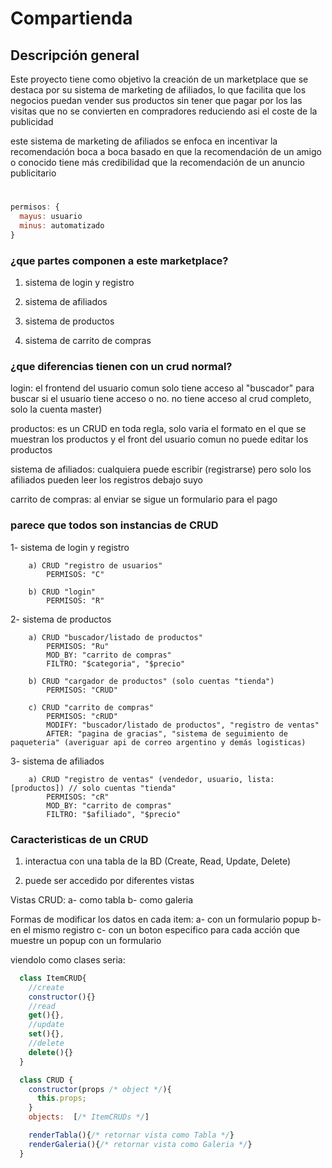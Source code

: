 # Compartienda

## Descripción general

Este proyecto tiene como objetivo la creación de un marketplace que se destaca por su sistema de marketing de afiliados, lo que facilita que los negocios puedan vender sus productos sin tener que pagar por los las visitas que no se convierten en compradores reduciendo asi el coste de la publicidad

este sistema de marketing de afiliados se enfoca en incentivar la recomendación boca a boca basado en que la recomendación de un amigo o conocido tiene más credibilidad que la recomendación de un anuncio publicitario

# 

```js
permisos: {
  mayus: usuario
  minus: automatizado
}
```

### ¿que partes componen a este marketplace?

1. sistema de login y registro

2. sistema de afiliados

3. sistema de productos

4. sistema de carrito de compras

### ¿que diferencias tienen con un crud normal?

login: el frontend del usuario comun solo tiene acceso al "buscador" para buscar si el usuario tiene acceso o no. no tiene acceso al crud completo, solo la cuenta master)

productos: es un CRUD en toda regla, solo varia el formato en el que se muestran los productos y el front del usuario comun no puede editar los productos

sistema de afiliados: cualquiera puede escribir (registrarse) pero solo los afiliados pueden leer los registros debajo suyo

carrito de compras: al enviar se sigue un formulario para el pago

### parece que todos son instancias de CRUD

1- sistema de login y registro

```
    a) CRUD "registro de usuarios"
        PERMISOS: "C"

    b) CRUD "login"
        PERMISOS: "R"
```

2- sistema de productos

```
    a) CRUD "buscador/listado de productos" 
        PERMISOS: "Ru" 
        MOD_BY: "carrito de compras"
        FILTRO: "$categoria", "$precio"

    b) CRUD "cargador de productos" (solo cuentas "tienda") 
        PERMISOS: "CRUD"

    c) CRUD "carrito de compras" 
        PERMISOS: "cRUD"
        MODIFY: "buscador/listado de productos", "registro de ventas"
        AFTER: "pagina de gracias", "sistema de seguimiento de paqueteria" (averiguar api de correo argentino y demás logisticas)
```

3- sistema de afiliados

```
    a) CRUD "registro de ventas" (vendedor, usuario, lista:[productos]) // solo cuentas "tienda"
        PERMISOS: "cR" 
        MOD_BY: "carrito de compras"
        FILTRO: "$afiliado", "$precio"

```

### Caracteristicas de un CRUD

1. interactua con una tabla de la BD (Create, Read, Update, Delete)

2. puede ser accedido por diferentes vistas

Vistas CRUD:
    a- como tabla 
    b- como galeria

Formas de modificar los datos en cada item:
    a- con un formulario popup
    b- en el mismo registro
    c- con un boton especifico para cada acción que muestre un popup con un formulario

viendolo como clases seria: 

```js
  class ItemCRUD{
    //create
    constructor(){} 
    //read
    get(){},
    //update
    set(){},
    //delete
    delete(){}
  }

  class CRUD {
    constructor(props /* object */){
      this.props;
    }
    objects:  [/* ItemCRUDs */] 

    renderTabla(){/* retornar vista como Tabla */}
    renderGaleria(){/* retornar vista como Galeria */}
  }
```

# 
